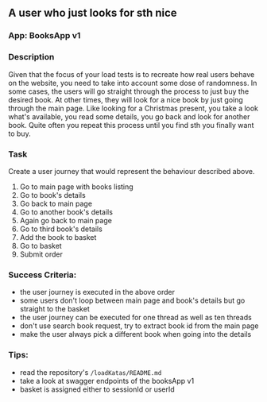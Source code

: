 ## A user who just looks for sth nice

### App: BooksApp v1

### Description
Given that the focus of your load tests is to recreate how real users behave on the website, you need to 
take into account some dose of randomness. In some cases, the users will go straight through the process 
to just buy the desired book. At other times, they will look for a nice book by just going through 
the main page. Like looking for a Christmas present, you take a look what's available, you
read some details, you go back and look for another book. Quite often you repeat this process
until you find sth you finally want to buy.

### Task
Create a user journey that would represent the behaviour described above.

1. Go to main page with books listing
2. Go to book's details
3. Go back to main page
4. Go to another book's details
5. Again go back to main page
6. Go to third book's details
7. Add the book to basket
8. Go to basket
9. Submit order

### Success Criteria:
- the user journey is executed in the above order
- some users don't loop between main page and book's details but go straight to the basket
- the user journey can be executed for one thread as well as ten threads
- don't use search book request, try to extract book id from the main page
- make the user always pick a different book when going into the details

### Tips:
- read the repository's `/loadKatas/README.md`
- take a look at swagger endpoints of the booksApp v1
- basket is assigned either to sessionId or userId




